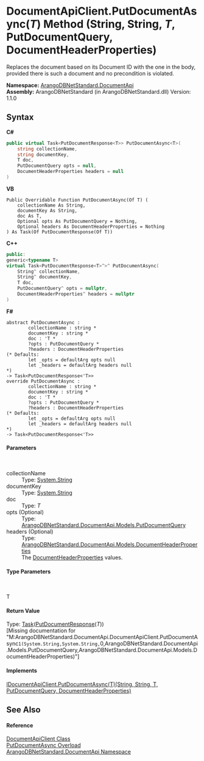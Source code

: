 # DocumentApiClient.PutDocumentAsync(*T*) Method (String, String, *T*, PutDocumentQuery, DocumentHeaderProperties)
 

Replaces the document based on its Document ID with the one in the body, provided there is such a document and no precondition is violated.

**Namespace:**&nbsp;<a href="927cb31f-380a-2bf4-a1ca-09ab720e232b">ArangoDBNetStandard.DocumentApi</a><br />**Assembly:**&nbsp;ArangoDBNetStandard (in ArangoDBNetStandard.dll) Version: 1.1.0

## Syntax

**C#**<br />
``` C#
public virtual Task<PutDocumentResponse<T>> PutDocumentAsync<T>(
	string collectionName,
	string documentKey,
	T doc,
	PutDocumentQuery opts = null,
	DocumentHeaderProperties headers = null
)

```

**VB**<br />
``` VB
Public Overridable Function PutDocumentAsync(Of T) ( 
	collectionName As String,
	documentKey As String,
	doc As T,
	Optional opts As PutDocumentQuery = Nothing,
	Optional headers As DocumentHeaderProperties = Nothing
) As Task(Of PutDocumentResponse(Of T))
```

**C++**<br />
``` C++
public:
generic<typename T>
virtual Task<PutDocumentResponse<T>^>^ PutDocumentAsync(
	String^ collectionName, 
	String^ documentKey, 
	T doc, 
	PutDocumentQuery^ opts = nullptr, 
	DocumentHeaderProperties^ headers = nullptr
)
```

**F#**<br />
``` F#
abstract PutDocumentAsync : 
        collectionName : string * 
        documentKey : string * 
        doc : 'T * 
        ?opts : PutDocumentQuery * 
        ?headers : DocumentHeaderProperties 
(* Defaults:
        let _opts = defaultArg opts null
        let _headers = defaultArg headers null
*)
-> Task<PutDocumentResponse<'T>> 
override PutDocumentAsync : 
        collectionName : string * 
        documentKey : string * 
        doc : 'T * 
        ?opts : PutDocumentQuery * 
        ?headers : DocumentHeaderProperties 
(* Defaults:
        let _opts = defaultArg opts null
        let _headers = defaultArg headers null
*)
-> Task<PutDocumentResponse<'T>> 
```


#### Parameters
&nbsp;<dl><dt>collectionName</dt><dd>Type: <a href="https://docs.microsoft.com/dotnet/api/system.string" target="_blank" rel="noopener noreferrer">System.String</a><br /></dd><dt>documentKey</dt><dd>Type: <a href="https://docs.microsoft.com/dotnet/api/system.string" target="_blank" rel="noopener noreferrer">System.String</a><br /></dd><dt>doc</dt><dd>Type: *T*<br /></dd><dt>opts (Optional)</dt><dd>Type: <a href="bff47fb9-1b31-da8e-8ba7-07566b33c2ce">ArangoDBNetStandard.DocumentApi.Models.PutDocumentQuery</a><br /></dd><dt>headers (Optional)</dt><dd>Type: <a href="ec926014-3226-807e-03cf-3e590a993eb8">ArangoDBNetStandard.DocumentApi.Models.DocumentHeaderProperties</a><br />The <a href="ec926014-3226-807e-03cf-3e590a993eb8">DocumentHeaderProperties</a> values.</dd></dl>

#### Type Parameters
&nbsp;<dl><dt>T</dt><dd /></dl>

#### Return Value
Type: <a href="https://docs.microsoft.com/dotnet/api/system.threading.tasks.task-1" target="_blank" rel="noopener noreferrer">Task</a>(<a href="e02f4b6d-cd9b-3f2c-8347-335a724a8493">PutDocumentResponse</a>(*T*))<br />\[Missing <returns> documentation for "M:ArangoDBNetStandard.DocumentApi.DocumentApiClient.PutDocumentAsync``1(System.String,System.String,``0,ArangoDBNetStandard.DocumentApi.Models.PutDocumentQuery,ArangoDBNetStandard.DocumentApi.Models.DocumentHeaderProperties)"\]

#### Implements
<a href="2b31ffc0-f7ed-e949-bf25-5c06708d5685">IDocumentApiClient.PutDocumentAsync(T)(String, String, T, PutDocumentQuery, DocumentHeaderProperties)</a><br />

## See Also


#### Reference
<a href="cd42246b-93a7-65bc-606d-b54b1f465670">DocumentApiClient Class</a><br /><a href="f1c254ad-613d-eb67-ae2d-dd9e5c7cbc8f">PutDocumentAsync Overload</a><br /><a href="927cb31f-380a-2bf4-a1ca-09ab720e232b">ArangoDBNetStandard.DocumentApi Namespace</a><br />